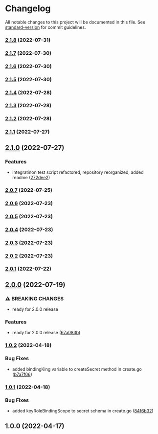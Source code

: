 # Changelog

All notable changes to this project will be documented in this file. See [standard-version](https://github.com/conventional-changelog/standard-version) for commit guidelines.

### [2.1.8](https://github.com/nodis-com-br/vault-k8s-secrets-engine/compare/v2.1.7...v2.1.8) (2022-07-31)

### [2.1.7](https://github.com/nodis-com-br/vault-k8s-secrets-engine/compare/v2.1.6...v2.1.7) (2022-07-30)

### [2.1.6](https://github.com/nodis-com-br/vault-k8s-secrets-engine/compare/v2.1.5...v2.1.6) (2022-07-30)

### [2.1.5](https://github.com/nodis-com-br/vault-k8s-secrets-engine/compare/v2.1.4...v2.1.5) (2022-07-30)

### [2.1.4](https://github.com/nodis-com-br/vault-k8s-secrets-engine/compare/v2.1.3...v2.1.4) (2022-07-28)

### [2.1.3](https://github.com/nodis-com-br/vault-k8s-secrets-engine/compare/v2.1.2...v2.1.3) (2022-07-28)

### [2.1.2](https://github.com/nodis-com-br/vault-k8s-secrets-engine/compare/v2.1.1...v2.1.2) (2022-07-28)

### [2.1.1](https://github.com/nodis-com-br/vault-k8s-secrets-engine/compare/v2.1.0...v2.1.1) (2022-07-27)

## [2.1.0](https://github.com/nodis-com-br/vault-k8s-secrets-engine/compare/v2.0.7...v2.1.0) (2022-07-27)


### Features

* integratinon test script refactored, repository reorganized, added readme ([272dee2](https://github.com/nodis-com-br/vault-k8s-secrets-engine/commit/272dee2bd3d7372d095d05b9245397eec6c3b249))

### [2.0.7](https://github.com/nodis-com-br/vault-k8s-secrets-engine/compare/v2.0.6...v2.0.7) (2022-07-25)

### [2.0.6](https://github.com/nodis-com-br/vault-k8s-secrets-engine/compare/v2.0.5...v2.0.6) (2022-07-23)

### [2.0.5](https://github.com/nodis-com-br/vault-k8s-secrets-engine/compare/v2.0.4...v2.0.5) (2022-07-23)

### [2.0.4](https://github.com/nodis-com-br/vault-k8s-secrets-engine/compare/v2.0.3...v2.0.4) (2022-07-23)

### [2.0.3](https://github.com/nodis-com-br/vault-k8s-secrets-engine/compare/v2.0.2...v2.0.3) (2022-07-23)

### [2.0.2](https://github.com/nodis-com-br/vault-k8s-secrets-engine/compare/v2.0.1...v2.0.2) (2022-07-23)

### [2.0.1](https://github.com/nodis-com-br/vault-k8s-secrets-engine/compare/v2.0.0...v2.0.1) (2022-07-22)

## [2.0.0](https://github.com/nodis-com-br/vault-k8s-secrets-engine/compare/v1.0.2...v2.0.0) (2022-07-19)


### ⚠ BREAKING CHANGES

* ready for 2.0.0 release

### Features

* ready for 2.0.0 release ([67a083b](https://github.com/nodis-com-br/vault-k8s-secrets-engine/commit/67a083b35c3ff084b3e2c1eb3002ae6a4b0fecc1))

### [1.0.2](https://github.com/nodis-com-br/vp_kubernetes_secret_engine/compare/v1.0.1...v1.0.2) (2022-04-18)


### Bug Fixes

* added bindingKing variable to createSecret method in create.go ([b7a7f06](https://github.com/nodis-com-br/vp_kubernetes_secret_engine/commit/b7a7f0678497d55c2be6fc27efd592ed174bffae))

### [1.0.1](https://github.com/nodis-com-br/vp_kubernetes_secret_engine/compare/v1.0.0...v1.0.1) (2022-04-18)


### Bug Fixes

* added keyRoleBindingScope to secret schema in create.go ([84f6b32](https://github.com/nodis-com-br/vp_kubernetes_secret_engine/commit/84f6b32c2f5ab4560e2adde70203da9fdd648922))

## 1.0.0 (2022-04-17)
